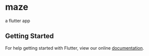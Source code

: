 # maze

a flutter app

## Getting Started

For help getting started with Flutter, view our online
[documentation](https://flutter.io/).
